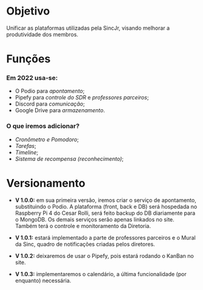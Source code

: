# Objetivo
Unificar as plataformas utilizadas pela SincJr, visando melhorar a produtividade dos membros.

# Funções
### Em 2022 usa-se:
- O Podio para _apontamento_;
- Pipefy para _controle do SDR_ e _professores parceiros_;
- Discord para _comunicação_;
- Google Drive para _armazenamento_.

### O que iremos adicionar?
- _Cronômetro e Pomodoro_;
- _Tarefas_;
- _Timeline_;
- _Sistema de recompensa (reconhecimento)_;

# Versionamento
- __V 1.0.0:__ em sua primeira versão, iremos criar o serviço de apontamento, substituindo o Podio. A plataforma (front, back e DB) será hospedada no Raspberry Pi 4 do Cesar Rolli, será feito backup do DB diariamente para o MongoDB. Os demais serviços serão apenas linkados no site. Também terá o controle e monitoramento da Diretoria.

- __V 1.0.1:__ estará implementado a parte de professores parceiros e o Mural da Sinc, quadro de notificações criadas pelos diretores.

- __V 1.0.2:__ deixaremos de usar o Pipefy, pois estará rodando o KanBan no site.

- __V 1.0.3:__ implementaremos o calendário, a última funcionalidade (por enquanto) necessária.